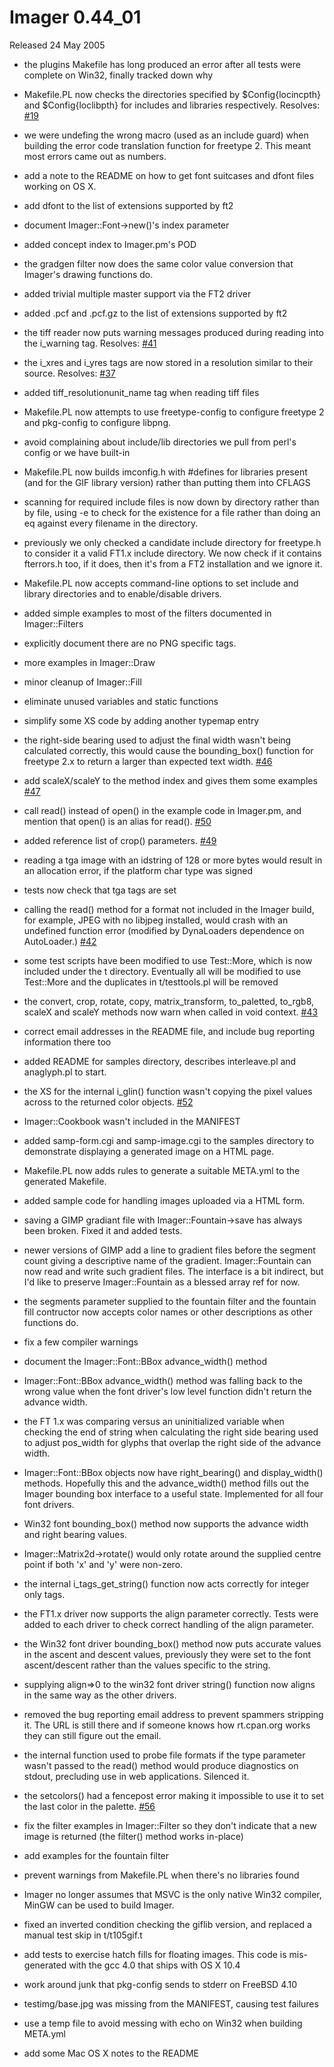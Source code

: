 # Imager 0.44_01

Released 24 May 2005

- the plugins Makefile has long produced an error after all tests were  complete on Win32, finally tracked down why

- Makefile.PL now checks the directories specified by $Config{locincpth}  and $Config{loclibpth} for includes and libraries respectively.  Resolves: [#19](https://github.com/tonycoz/imager/issues/19)

- we were undefing the wrong macro (used as an include guard) when  building the error code translation function for freetype 2.  This  meant most errors came out as numbers.

- add a note to the README on how to get font suitcases and dfont files  working on OS X.

- add dfont to the list of extensions supported by ft2

- document Imager::Font->new()'s index parameter

- added concept index to Imager.pm's POD

- the gradgen filter now does the same color value conversion that  Imager's drawing functions do.

- added trivial multiple master support via the FT2 driver

- added .pcf and .pcf.gz to the list of extensions supported by ft2

- the tiff reader now puts warning messages produced during reading into  the i_warning tag.  Resolves: [#41](https://github.com/tonycoz/imager/issues/41)

- the i_xres and i_yres tags are now stored in a resolution similar  to their source.  Resolves: [#37](https://github.com/tonycoz/imager/issues/37)

- added tiff_resolutionunit_name tag when reading tiff files

- Makefile.PL now attempts to use freetype-config to configure freetype 2  and pkg-config to configure libpng.

- avoid complaining about include/lib directories we pull from   perl's config or we have built-in

- Makefile.PL now builds imconfig.h with #defines for libraries  present (and for the GIF library version) rather than putting them  into CFLAGS

- scanning for required include files is now down by directory rather  than by file, using -e to check for the existence for a file rather than  doing an eq against every filename in the directory.

- previously we only checked a candidate include directory for freetype.h  to consider it a valid FT1.x include directory.  We now check if it  contains fterrors.h too, if it does, then it's from a FT2 installation  and we ignore it.

- Makefile.PL now accepts command-line options to set include and library  directories and to enable/disable drivers.

- added simple examples to most of the filters documented in   Imager::Filters

- explicitly document there are no PNG specific tags.

- more examples in Imager::Draw

- minor cleanup of Imager::Fill

- eliminate unused variables and static functions

- simplify some XS code by adding another typemap entry

- the right-side bearing used to adjust the final width wasn't being  calculated correctly, this would cause the bounding_box() function for   freetype 2.x to return a larger than expected text width.  [#46](https://github.com/tonycoz/imager/issues/46)

- add scaleX/scaleY to the method index and gives them some examples  [#47](https://github.com/tonycoz/imager/issues/47)

- call read() instead of open() in the example code in Imager.pm,  and mention that open() is an alias for read().  [#50](https://github.com/tonycoz/imager/issues/50)

- added reference list of crop() parameters.  [#49](https://github.com/tonycoz/imager/issues/49)

- reading a tga image with an idstring of 128 or more bytes would result   in an allocation error, if the platform char type was signed

- tests now check that tga tags are set

- calling the read() method for a format not included in the Imager build,  for example, JPEG with no libjpeg installed, would crash with an   undefined function error (modified by DynaLoaders dependence on   AutoLoader.)  [#42](https://github.com/tonycoz/imager/issues/42)

- some test scripts have been modified to use Test::More, which is now  included under the t directory.  Eventually all will be modified to use  Test::More and the duplicates in t/testtools.pl will be removed

- the convert, crop, rotate, copy, matrix_transform, to_paletted, to_rgb8,   scaleX and scaleY methods now warn when called in void context.  [#43](https://github.com/tonycoz/imager/issues/43)

- correct email addresses in the README file, and include bug reporting  information there too

- added README for samples directory, describes interleave.pl and   anaglyph.pl to start.

- the XS for the internal i_glin() function wasn't copying the pixel  values across to the returned color objects.  [#52](https://github.com/tonycoz/imager/issues/52) 

- Imager::Cookbook wasn't included in the MANIFEST

- added samp-form.cgi and samp-image.cgi to the samples directory to   demonstrate displaying a generated image on a HTML page.

- Makefile.PL now adds rules to generate a suitable META.yml to the  generated Makefile.

- added sample code for handling images uploaded via a HTML form.

- saving a GIMP gradiant file with Imager::Fountain->save has always been  broken.  Fixed it and added tests.

- newer versions of GIMP add a line to gradient files before the  segment count giving a descriptive name of the gradient.    Imager::Fountain can now read and write such gradient files.  The  interface is a bit indirect, but I'd like to preserve  Imager::Fountain as a blessed array ref for now.

- the segments parameter supplied to the fountain filter and the  fountain fill contructor now accepts color names or other   descriptions as other functions do.

- fix a few compiler warnings

- document the Imager::Font::BBox advance_width() method

- Imager::Font::BBox advance_width() method was falling back to  the wrong value when the font driver's low level function  didn't return the advance width.

- the FT 1.x was comparing versus an uninitialized variable when  checking the end of string when calculating the right side bearing  used to adjust pos_width for glyphs that overlap the right side of the  advance width.

- Imager::Font::BBox objects now have right_bearing() and display_width()  methods.  Hopefully this and the advance_width() method fills out  the Imager bounding box interface to a useful state.  Implemented for all four font drivers.

- Win32 font bounding_box() method now supports the advance width  and right bearing values.

- Imager::Matrix2d->rotate() would only rotate around the supplied   centre point if both 'x' and 'y' were non-zero.

- the internal i_tags_get_string() function now acts correctly for  integer only tags.

- the FT1.x driver now supports the align parameter correctly.  Tests were added to each driver to check correct handling of the align  parameter.

- the Win32 font driver bounding_box() method now puts accurate values  in the ascent and descent values, previously they were set to the   font ascent/descent rather than the values specific to the string.

- supplying align=>0 to the win32 font driver string() function   now aligns in the same way as the other drivers.

- removed the bug reporting email address to prevent spammers stripping  it.  The URL is still there and if someone knows how rt.cpan.org works  they can still figure out the email.

- the internal function used to probe file formats if the type  parameter wasn't passed to the read() method would produce  diagnostics on stdout, precluding use in web applications.  Silenced  it.

- the setcolors() had a fencepost error making it impossible to   use it to set the last color in the palette.  [#56](https://github.com/tonycoz/imager/issues/56)

- fix the filter examples in Imager::Filter so they don't indicate that   a new image is returned (the filter() method works in-place)

- add examples for the fountain filter

- prevent warnings from Makefile.PL when there's no libraries found

- Imager no longer assumes that MSVC is the only native Win32   compiler, MinGW can be used to build Imager.

- fixed an inverted condition checking the giflib version, and   replaced a manual test skip in t/t105gif.t

- add tests to exercise hatch fills for floating images.  This code is  mis-generated with the gcc 4.0 that ships with OS X 10.4

- work around junk that pkg-config sends to stderr on FreeBSD 4.10

- testimg/base.jpg was missing from the MANIFEST, causing test failures

- use a temp file to avoid messing with echo on Win32 when building  META.yml

- add some Mac OS X notes to the README